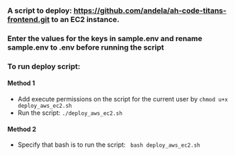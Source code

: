 ### A script to deploy: https://github.com/andela/ah-code-titans-frontend.git to an EC2 instance.

### Enter the values for the keys in sample.env and rename sample.env to .env before running the script

### To run deploy script:
#### Method 1
 - Add execute permissions on the script for the current user by
   `chmod u+x deploy_aws_ec2.sh`
 - Run the script:
   `./deploy_aws_ec2.sh`

#### Method 2
 - Specify that bash is to run the script:
  ` bash deploy_aws_ec2.sh`

